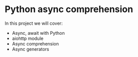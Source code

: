 # Python async comprehension

In this project we will cover:
+ Async, await with Python
+ aiohttp module
+ Async comprehension
+ Async generators